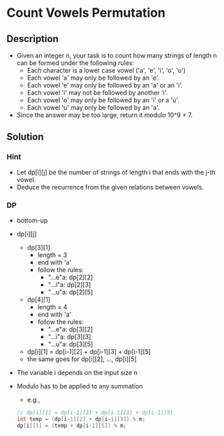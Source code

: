# Count Vowels Permutation

## Description

* Given an integer n, your task is to count how many strings of length n can be formed under the following rules:
  * Each character is a lower case vowel ('a', 'e', 'i', 'o', 'u')
  * Each vowel 'a' may only be followed by an 'e'.
  * Each vowel 'e' may only be followed by an 'a' or an 'i'.
  * Each vowel 'i' may not be followed by another 'i'.
  * Each vowel 'o' may only be followed by an 'i' or a 'u'.
  * Each vowel 'u' may only be followed by an 'a'.
* Since the answer may be too large, return it modulo 10^9 + 7.

## Solution

### Hint

* Let dp[i][j] be the number of strings of length i that ends with the j-th vowel.
* Deduce the recurrence from the given relations between vowels.

### DP

* bottom-up
* dp[i][j]
  * dp[3][1]
    * length = 3
    * end with 'a'
    * follow the rules:
      * "...e"a: dp[2][2]
      * "...i"a: dp[2][3]
      * "...u"a: dp[2][5]
  * dp[4][1]
    * length = 4
    * end with 'a'
    * follow the rules:
      * "...e"a: dp[3][2]
      * "...i"a: dp[3][3]
      * "...u"a: dp[3][5]
  * dp[i][1] = dp[i-1][2] + dp[i-1][3] + dp[i-1][5]
  * the same goes for dp[i][2], ..., dp[i][5]
* The variable i depends on the input size n
* Modulo has to be applied to any summation
  * e.g.,

  ```Java
  // dp[i][1] = dp[i-1][2] + dp[i-1][3] + dp[i-1][5]
  int temp = (dp[i-1][2] + dp[i-1][3]) % m;
  dp[i][1] = (temp + dp[i-1][5]) % m;
  ```
